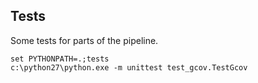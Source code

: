 

Tests
------

Some tests for parts of the pipeline.

    set PYTHONPATH=.;tests
    c:\python27\python.exe -m unittest test_gcov.TestGcov 